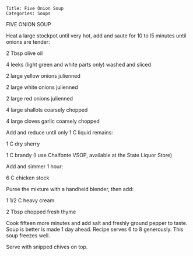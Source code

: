 ~~~ recipe-info
Title: Five Onion Soup
Categories: Soups
~~~

FIVE ONION SOUP

Heat a large stockpot until very hot, add and saute for 10 to l5 minutes until onions are tender:

2 Tbsp olive oil

4 leeks (light green and white parts only) washed and sliced

2 large yellow onions julienned

2 large white onions julienned

2 large red onions julienned

4 large shallots coarsely chopped

4 large cloves garlic coarsely chopped

Add and reduce until only 1 C liquid remains:

1 C dry sherry

1 C brandy (I use Chalfonte VSOP, available at the State Liquor Store)

Add and simmer 1 hour:

6 C chicken stock

Puree the mixture with a handheld blender, then add:

1 1/2 C heavy cream

2 Tbsp chopped fresh thyme

Cook fifteen more minutes and add salt and freshly ground pepper to taste.  Soup is better is made 1
day ahead.  Recipe serves 6 to 8 generously.  This soup freezes well.

Serve with snipped chives on top.
